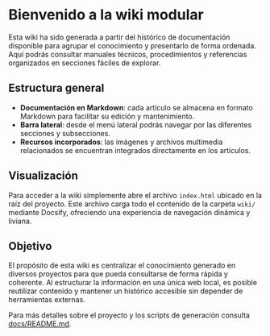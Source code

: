 # Bienvenido a la wiki modular

Esta wiki ha sido generada a partir del histórico de documentación disponible para agrupar el conocimiento y presentarlo de forma ordenada. Aquí podrás consultar manuales técnicos, procedimientos y referencias organizados en secciones fáciles de explorar.

## Estructura general

- **Documentación en Markdown**: cada artículo se almacena en formato Markdown para facilitar su edición y mantenimiento.
- **Barra lateral**: desde el menú lateral podrás navegar por las diferentes secciones y subsecciones.
- **Recursos incorporados**: las imágenes y archivos multimedia relacionados se encuentran integrados directamente en los artículos.

## Visualización

Para acceder a la wiki simplemente abre el archivo `index.html` ubicado en la raíz del proyecto. Este archivo carga todo el contenido de la carpeta `wiki/` mediante Docsify, ofreciendo una experiencia de navegación dinámica y liviana.

## Objetivo

El propósito de esta wiki es centralizar el conocimiento generado en diversos proyectos para que pueda consultarse de forma rápida y coherente. Al estructurar la información en una única web local, es posible reutilizar contenido y mantener un histórico accesible sin depender de herramientas externas.

Para más detalles sobre el proyecto y los scripts de generación consulta [docs/README.md](docs/README.md).
